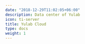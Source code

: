 ```yaml
---
date: "2018-12-29T11:02:05+06:00"
description: Data center of Yulab
icon: ti-server
title: Yulab Cloud
type: docs
weight: 1
---
```

